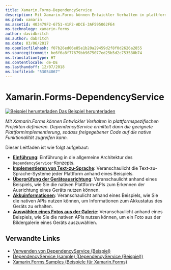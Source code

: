 ```yaml
---
title: Xamarin.Forms-DependencyService
description: Mit Xamarin.Forms können Entwickler Verhalten in plattformspezifischen Projekten definieren. DependencyService ermittelt dann die geeignete Plattformimplementierung, sodass freigegebener Code auf die native Funktionalität zugreifen kann.
ms.prod: xamarin
ms.assetid: 403479F2-6751-41F2-ADCE-3AF595062FE4
ms.technology: xamarin-forms
author: davidbritch
ms.author: dabritch
ms.date: 03/06/2017
ms.openlocfilehash: f07b26ed06e85e1b20a29459d2f8f0d2626a2855
ms.sourcegitcommit: be6f6a8f77679bb9675077ed25b5d2c753580b74
ms.translationtype: HT
ms.contentlocale: de-DE
ms.lasthandoff: 12/07/2018
ms.locfileid: "53054867"
---
```

# <a name="xamarinforms-dependencyservice"></a>Xamarin.Forms-DependencyService

[![Beispiel herunterladen](~/media/shared/download.png) Das Beispiel herunterladen](https://developer.xamarin.com/samples/UsingDependencyService)

_Mit Xamarin.Forms können Entwickler Verhalten in plattformspezifischen Projekten definieren. DependencyService ermittelt dann die geeignete Plattformimplementierung, sodass freigegebener Code auf die native Funktionalität zugreifen kann._

Dieser Leitfaden ist wie folgt aufgebaut:

- **[Einführung](introduction.md)**: Einführung in die allgemeine Architektur des `DependencyService`-Konzepts.
- **[Implementieren von Text-zu-Sprache](text-to-speech.md)**: Veranschaulicht die Text-zu-Sprache-Systeme jeder Plattform anhand eines Beispiels.
- **[Überprüfung der Geräteausrichtung](device-orientation.md)**: Veranschaulicht anhand eines Beispiels, wie Sie die nativen Plattform-APIs zum Erkennen der Ausrichtung eines Geräts nutzen können.
- **[Akkuinformationen](battery-info.md)**: Veranschaulicht anhand eines Beispiels, wie Sie die nativen APIs nutzen können, um Informationen zum Akkustatus des Geräts zu erhalten.
- **[Auswählen eines Fotos aus der Galerie](photo-picker.md)**: Veranschaulicht anhand eines Beispiels, wie Sie die nativen APIs nutzen können, um ein Foto aus der Bildergalerie eines Geräts auszuwählen.


## <a name="related-links"></a>Verwandte Links

- [Verwenden von DependencyService (Beispiel)](https://developer.xamarin.com/samples/UsingDependencyService)
- [DependencyService (sample) (DependencyService (Beispiel))](https://developer.xamarin.com/samples/xamarin-forms/DependencyService/DependencyServiceSample)
- [Xamarin.Forms Samples (Beispiele für Xamarin.Forms)](https://github.com/xamarin/xamarin-forms-samples)
